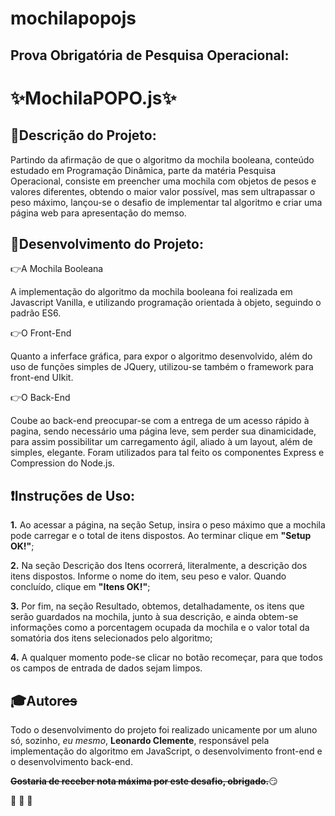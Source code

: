 # mochilapopojs
##  Prova Obrigatória de Pesquisa Operacional: 
# :sparkles:MochilaPOPO.js:sparkles: 

  ## :book:**Descrição do Projeto:**

  Partindo da afirmação de que o algoritmo da mochila booleana, conteúdo estudado em Programação Dinâmica, parte da matéria Pesquisa Operacional, consiste em preencher uma mochila com objetos de pesos e valores diferentes, obtendo o maior valor possível, mas sem ultrapassar o peso máximo, lançou-se o desafio de implementar tal algoritmo e criar uma página web para apresentação do memso.


  ## :pencil:**Desenvolvimento do Projeto:**

  :point_right:A Mochila Booleana

A implementação do algoritmo da mochila booleana foi realizada em Javascript Vanilla, e utilizando programação orientada à objeto, seguindo o padrão ES6. 

  :point_right:O Front-End

Quanto a inferface gráfica, para expor o algoritmo desenvolvido, além do uso de funções simples de JQuery, utilizou-se também o framework para front-end UIkit. 

  :point_right:O Back-End

Coube ao back-end preocupar-se com a entrega de um acesso rápido à pagina, sendo necessário uma página leve, sem perder sua dinamicidade, para assim possibilitar um carregamento ágil, aliado à um layout, além de simples, elegante. Foram utilizados para tal feito os componentes Express e Compression do Node.js.

  ## :heavy_exclamation_mark:**Instruções de Uso:**

**1.**  Ao acessar a página, na seção Setup, insira o peso máximo que a mochila pode carregar e o total de itens dispostos. Ao terminar clique em **"Setup OK!"**;

**2.**  Na seção Descrição dos Itens ocorrerá, literalmente, a descrição dos itens dispostos. Informe o nome do item, seu peso e valor. Quando concluído, clique em **"Itens OK!"**;

**3.**  Por fim, na seção Resultado, obtemos, detalhadamente, os itens que serão guardados na mochila, junto à sua descrição, e ainda obtem-se informações como a porcentagem ocupada da mochila e o valor total da somatória dos itens selecionados pelo algoritmo;

**4.**  A qualquer momento pode-se clicar no botão recomeçar, para que todos os campos de entrada de dados sejam limpos.

  ## :mortar_board:**Autor**~~es~~

  Todo o desenvolvimento do projeto foi realizado unicamente por um aluno só, sozinho, *eu mesmo*, **Leonardo Clemente**, responsável pela implementação do algoritmo em JavaScript, o desenvolvimento front-end e o desenvolvimento back-end. 

  **~~Gostaria de receber nota máxima por este desafio, obrigado.~~**:smirk:
  
  
  :raised_hands: :raised_hands: :raised_hands:

